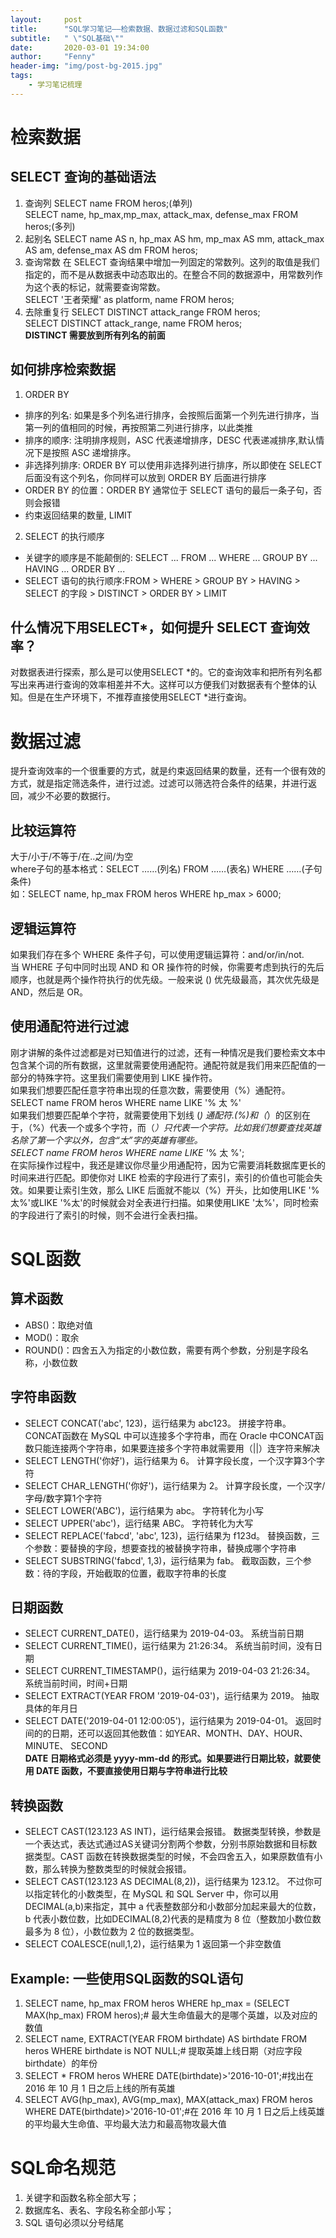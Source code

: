 ```yaml
---
layout:     post
title:      "SQL学习笔记——检索数据、数据过滤和SQL函数"
subtitle:   " \"SQL基础\""
date:       2020-03-01 19:34:00
author:     "Fenny"
header-img: "img/post-bg-2015.jpg"
tags:
    - 学习笔记梳理
---
```


# 检索数据
## SELECT 查询的基础语法
1. 查询列
SELECT name FROM heros;(单列)<br>
SELECT name, hp_max,mp_max, attack_max, defense_max FROM heros;(多列)<br>
2. 起别名
SELECT name AS n, hp_max AS hm, mp_max AS mm, attack_max AS am, defense_max AS dm FROM heros;<br>
3. 查询常数
在 SELECT 查询结果中增加一列固定的常数列。这列的取值是我们指定的，而不是从数据表中动态取出的。在整合不同的数据源中，用常数列作为这个表的标记，就需要查询常数。<br>
SELECT '王者荣耀' as platform, name FROM heros;<br>
4. 去除重复行
SELECT DISTINCT attack_range FROM heros;<br>
SELECT DISTINCT attack_range, name FROM heros;<br>
**DISTINCT 需要放到所有列名的前面**
## 如何排序检索数据
1. ORDER BY 
* 排序的列名: 如果是多个列名进行排序，会按照后面第一个列先进行排序，当第一列的值相同的时候，再按照第二列进行排序，以此类推
* 排序的顺序: 注明排序规则，ASC 代表递增排序，DESC 代表递减排序,默认情况下是按照 ASC 递增排序。
* 非选择列排序: ORDER BY 可以使用非选择列进行排序，所以即使在 SELECT 后面没有这个列名，你同样可以放到 ORDER BY 后面进行排序
* ORDER BY 的位置：ORDER BY 通常位于 SELECT 语句的最后一条子句，否则会报错
* 约束返回结果的数量, LIMIT 
2. SELECT 的执行顺序
* 关键字的顺序是不能颠倒的: SELECT ... FROM ... WHERE ... GROUP BY ... HAVING ... ORDER BY ...
* SELECT 语句的执行顺序:FROM > WHERE > GROUP BY > HAVING > SELECT 的字段 > DISTINCT > ORDER BY > LIMIT
## 什么情况下用SELECT*，如何提升 SELECT 查询效率？
对数据表进行探索，那么是可以使用SELECT *的。它的查询效率和把所有列名都写出来再进行查询的效率相差并不大。这样可以方便我们对数据表有个整体的认知。但是在生产环境下，不推荐直接使用SELECT *进行查询。<br>

# 数据过滤
提升查询效率的一个很重要的方式，就是约束返回结果的数量，还有一个很有效的方式，就是指定筛选条件，进行过滤。过滤可以筛选符合条件的结果，并进行返回，减少不必要的数据行。<br>
## 比较运算符
大于/小于/不等于/在..之间/为空<br>
where子句的基本格式：SELECT ……(列名) FROM ……(表名) WHERE ……(子句条件)<br>
如：SELECT name, hp_max FROM heros WHERE hp_max > 6000;<br>
## 逻辑运算符
如果我们存在多个 WHERE 条件子句，可以使用逻辑运算符：and/or/in/not.<br>
当 WHERE 子句中同时出现 AND 和 OR 操作符的时候，你需要考虑到执行的先后顺序，也就是两个操作符执行的优先级。一般来说 () 优先级最高，其次优先级是 AND，然后是 OR。<br>
## 使用通配符进行过滤
刚才讲解的条件过滤都是对已知值进行的过滤，还有一种情况是我们要检索文本中包含某个词的所有数据，这里就需要使用通配符。通配符就是我们用来匹配值的一部分的特殊字符。这里我们需要使用到 LIKE 操作符。<br>
如果我们想要匹配任意字符串出现的任意次数，需要使用（%）通配符。<br>
SELECT name FROM heros WHERE name LIKE '% 太 %'<br>
如果我们想要匹配单个字符，就需要使用下划线 (_) 通配符.(%)和（_）的区别在于，（%）代表一个或多个字符，而（_）只代表一个字符。比如我们想要查找英雄名除了第一个字以外，包含“太”字的英雄有哪些。<br>
SELECT name FROM heros WHERE name LIKE '_% 太 %';<br>
在实际操作过程中，我还是建议你尽量少用通配符，因为它需要消耗数据库更长的时间来进行匹配。即使你对 LIKE 检索的字段进行了索引，索引的价值也可能会失效。如果要让索引生效，那么 LIKE 后面就不能以（%）开头，比如使用LIKE '%太%'或LIKE '%太'的时候就会对全表进行扫描。如果使用LIKE '太%'，同时检索的字段进行了索引的时候，则不会进行全表扫描。

# SQL函数
## 算术函数
* ABS()：取绝对值
* MOD()：取余
* ROUND()：四舍五入为指定的小数位数，需要有两个参数，分别是字段名称，小数位数
## 字符串函数
* SELECT CONCAT('abc', 123)，运行结果为 abc123。
拼接字符串。CONCAT函数在 MySQL 中可以连接多个字符串，而在 Oracle 中CONCAT函数只能连接两个字符串，如果要连接多个字符串就需要用（||）连字符来解决<br>
* SELECT LENGTH('你好')，运行结果为 6。
计算字段长度，一个汉字算3个字符<br>
* SELECT CHAR_LENGTH('你好')，运行结果为 2。
计算字段长度，一个汉字/字母/数字算1个字符<br>
* SELECT LOWER('ABC')，运行结果为 abc。
字符转化为小写<br>
* SELECT UPPER('abc')，运行结果 ABC。
字符转化为大写<br>
* SELECT REPLACE('fabcd', 'abc', 123)，运行结果为 f123d。
替换函数，三个参数：要替换的字段，想要查找的被替换字符串，替换成哪个字符串<br>
* SELECT SUBSTRING('fabcd', 1,3)，运行结果为 fab。
截取函数，三个参数：待的字段，开始截取的位置，截取字符串的长度<br>

## 日期函数
* SELECT CURRENT_DATE()，运行结果为 2019-04-03。
系统当前日期<br>
* SELECT CURRENT_TIME()，运行结果为 21:26:34。
系统当前时间，没有日期<br>
* SELECT CURRENT_TIMESTAMP()，运行结果为 2019-04-03 21:26:34。
系统当前时间，时间+日期<br>
* SELECT EXTRACT(YEAR FROM '2019-04-03')，运行结果为 2019。
抽取具体的年月日<br>
* SELECT DATE('2019-04-01 12:00:05')，运行结果为 2019-04-01。
返回时间的的日期，还可以返回其他数值：如YEAR、MONTH、DAY、HOUR、MINUTE、 SECOND<br>
**DATE 日期格式必须是 yyyy-mm-dd 的形式。如果要进行日期比较，就要使用 DATE 函数，不要直接使用日期与字符串进行比较**<br>

## 转换函数
* SELECT CAST(123.123 AS INT)，运行结果会报错。
数据类型转换，参数是一个表达式，表达式通过AS关键词分割两个参数，分别书原始数据和目标数据类型。CAST 函数在转换数据类型的时候，不会四舍五入，如果原数值有小数，那么转换为整数类型的时候就会报错。<br>
* SELECT CAST(123.123 AS DECIMAL(8,2))，运行结果为 123.12。
不过你可以指定转化的小数类型，在 MySQL 和 SQL Server 中，你可以用DECIMAL(a,b)来指定，其中 a 代表整数部分和小数部分加起来最大的位数，b 代表小数位数，比如DECIMAL(8,2)代表的是精度为 8 位（整数加小数位数最多为 8 位），小数位数为 2 位的数据类型。<br>
* SELECT COALESCE(null,1,2)，运行结果为 1
返回第一个非空数值<br>

## Example: 一些使用SQL函数的SQL语句
1. SELECT name, hp_max FROM heros WHERE hp_max = (SELECT MAX(hp_max) FROM heros);# 最大生命值最大的是哪个英雄，以及对应的数值
2. SELECT name, EXTRACT(YEAR FROM birthdate) AS birthdate FROM heros WHERE birthdate is NOT NULL;# 提取英雄上线日期（对应字段 birthdate）的年份
3. SELECT * FROM heros WHERE DATE(birthdate)>'2016-10-01';#找出在 2016 年 10 月 1 日之后上线的所有英雄
4. SELECT AVG(hp_max), AVG(mp_max), MAX(attack_max) FROM heros WHERE DATE(birthdate)>'2016-10-01';#在 2016 年 10 月 1 日之后上线英雄的平均最大生命值、平均最大法力和最高物攻最大值


# SQL命名规范
1. 关键字和函数名称全部大写；
2. 数据库名、表名、字段名称全部小写；
3. SQL 语句必须以分号结尾